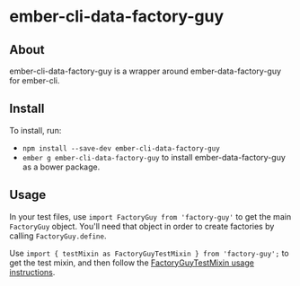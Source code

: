 ember-cli-data-factory-guy
===========

## About

ember-cli-data-factory-guy is a wrapper around ember-data-factory-guy for 
ember-cli.

## Install

To install, run:

- `npm install --save-dev ember-cli-data-factory-guy`
- `ember g ember-cli-data-factory-guy` to install ember-data-factory-guy as a bower package.

## Usage

In your test files, use `import FactoryGuy from 'factory-guy'` to get the main `FactoryGuy` object. You'll need that object in order to create factories by calling `FactoryGuy.define`.

Use `import { testMixin as FactoryGuyTestMixin } from 'factory-guy';` to get the test mixin, and then follow the [FactoryGuyTestMixin usage instructions](https://github.com/danielspaniel/ember-data-factory-guy#using-factoryguytestmixin).